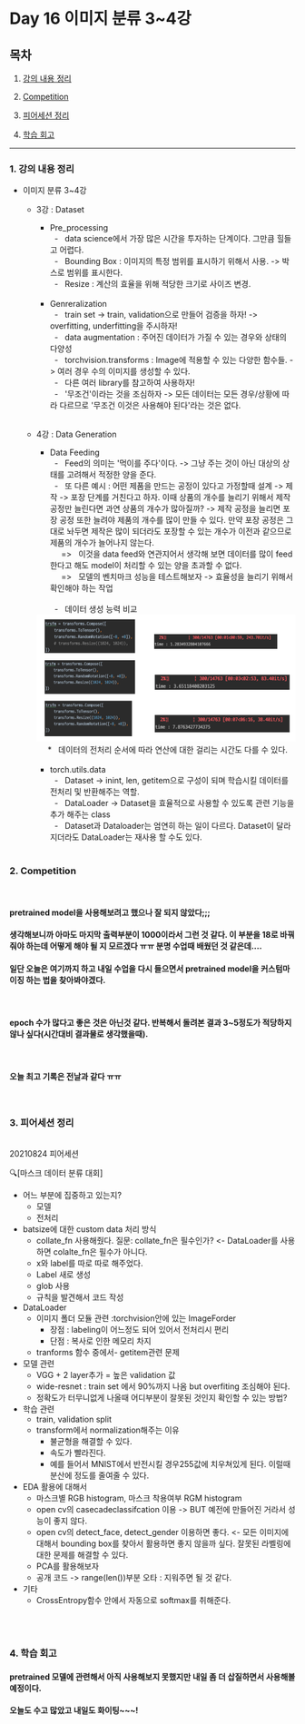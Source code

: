 <!--
구조
*
    *
        * <br>
            &nbsp; - &nbsp; <br>
                &nbsp;&nbsp;&nbsp;&nbsp; ‣ &nbsp; <br>
                    &nbsp;&nbsp;&nbsp;&nbsp;&nbsp;&nbsp;&nbsp;&nbsp; * &nbsp; <br>
-->

# Day 16 이미지 분류 3~4강

## 목차 

1. [강의 내용 정리](#1-강의-내용-정리)

2. [Competition](#2-Competition)

3. [피어세션 정리](#3-피어세션-정리)

<!--4. [흥미있던 질문들](#4-흥미있던-질문들)-->

4. [학습 회고](#4-학습-회고)



----

### 1. 강의 내용 정리

* 이미지 분류 3~4강
    * 3강 : Dataset
        * Pre_processing<br>
        &nbsp; - &nbsp; data science에서 가장 많은 시간을 투자하는 단계이다. 그만큼 힐들고 어렵다.<br>
        &nbsp; - &nbsp; Bounding Box : 이미지의 특정 범위를 표시하기 위해서 사용. -> 박스로 범위를 표시한다.<br>
        &nbsp; - &nbsp; Resize : 계산의 효율을 위해 적당한 크기로 사이즈 변경.<br>
        <br>

        * Genreralization <br>
        &nbsp; - &nbsp;  train set -> train, validation으로 만들어 검증을 하자! -> overfitting, underfitting을 주시하자!<br>
        &nbsp; - &nbsp; data augmentation : 주어진 데이터가 가질 수 있는 경우와 상태의 다양성 <br>
        &nbsp; - &nbsp; torchvision.transforms : Image에 적용할 수 있는 다양한 함수들. -> 여러 경우 수의 이미지를 생성할 수 있다.<br>
        &nbsp; - &nbsp; 다른 여러 library를 참고하여 사용하자!<br>
        &nbsp; - &nbsp; '무조건'이라는 것을 조심하자 -> 모든 데이터는 모든 경우/상황에 따라 다르므로 '무조건 이것은 사용해야 된다'라는 것은 없다.<br>
        <br>

    * 4강 : Data Generation
        * Data Feeding<br>
        &nbsp; - &nbsp; Feed의 의미는 '먹이를 주다'이다. -> 그냥 주는 것이 아닌 대상의 상태를 고려해서 적정한 양을 준다. <br> 
        &nbsp; - &nbsp; 또 다른 예시 : 어떤 제품을 만드는 공정이 있다고 가정할때 설계 -> 제작 -> 포장 단계를 거친다고 하자. 이때 상품의 개수를 늘리기 위해서 제작 공정만 늘린다면 과연 상품의 개수가 많아질까? -> 제작 공정을 늘리면 포장 공정 또한 늘려야 제품의 개수를 많이 만들 수 있다. 만약 포장 공정은 그대로 놔두면 제작은 많이 되더라도 포장할 수 있는 개수가 이전과 같으므로 제품의 개수가 늘어나지 않는다.<br>
        &nbsp;&nbsp;&nbsp;&nbsp; => &nbsp; 이것을 data feed와 연관지어서 생각해 보면 데이터를 많이 feed한다고 해도 model이 처리할 수 있는 양을 초과할 수 없다.<br>
        &nbsp;&nbsp;&nbsp;&nbsp; => &nbsp; 모델의 벤치마크 성능을 테스트해보자 -> 효율성을 늘리기 위해서 확인해야 하는 작업<br><br>
        &nbsp; - &nbsp; 데이터 생성 능력 비교<br>
        <img src='./img/ex_dataset1.png'>
        &nbsp;&nbsp;&nbsp;&nbsp; * &nbsp; 데이터의 전처리 순서에 따라 연산에 대한 걸리는 시간도 다를 수 있다.<br>

        <br>

        * torch.utils.data<br>
        &nbsp; - &nbsp; Dataset -> inint, len, getitem으로 구성이 되며 학습시킬 데이터를 전처리 및 반환해주는 역할.<br>
        &nbsp; - &nbsp; DataLoader -> Dataset을 효율적으로 사용할 수 있도록 관련 기능을 추가 해주는 class <br>
        &nbsp; - &nbsp; Dataset과 Dataloader는 엄연히 하는 일이 다르다. Dataset이 달라지더라도 DataLoader는 재사용 할 수도 있다.<br>

        <br>
    

### 2. Competition
<br>

#### pretrained model을 사용해보려고 했으나 잘 되지 않았다;;;
#### 생각해보니까 아마도 마지막 출력부분이 1000이라서 그런 것 같다. 이 부분을 18로 바꿔줘야 하는데 어떻게 해야 될 지 모르겠다 ㅠㅠ 분명 수업때 배웠던 것 같은데....
#### 일단 오늘은 여기까지 하고 내일 수업을 다시 들으면서 pretrained model을 커스텀마이징 하는 법을 찾아봐야겠다.
<br>

#### epoch 수가 많다고 좋은 것은 아닌것 같다. 반복해서 돌려본 결과 3~5정도가 적당하지 않나 싶다(시간대비 결과물로 생각했을때). 

<br>

#### 오늘 최고 기록은 전날과 같다 ㅠㅠ

<br>

### 3. 피어세션 정리
<br>
20210824 피어세션

🔍[마스크 데이터 분류 대회]

* 어느 부분에 집중하고 있는지?
    * 모델
    * 전처리
* batsize에 대한 custom data 처리 방식
    * collate_fn 사용해줬다. 질문: collate_fn은 필수인가? <- DataLoader를 사용하면 colalte_fn은 필수가 아니다.
    * x와 label를 따로 따로 해주었다.
    * Label 새로 생성
    * glob 사용
    * 규칙을 발견해서 코드 작성
* DataLoader
    * 이미지 폴더 모듈 관련 :torchvision안에 있는 ImageForder 
        * 장점 : labeling이 어느정도 되어 있어서 전처리시 편리
        * 단점 : 복사로 인한 메모리 차지 
    * tranforms 함수 중에서-  getitem관련 문제 
* 모델 관련
    * VGG  + 2 layer추가 = 높은 validation 값
    * wide-resnet : train set 에서 90%까지 나옴 but overfiting 조심해야 된다.
    * 정확도가 터무니없게 나올때 어디부분이 잘못된 것인지 확인할 수 있는 방법?
* 학습 관련
    * train, validation split 
    * transform에서 normalization해주는 이유
        * 불균형을 해결할 수 있다.
        * 속도가 빨라진다. 
        * 예를 들어서 MNIST에서 반전시킬 경우255값에 치우쳐있게 된다. 이럴때 분산에 정도를 줄여줄 수 있다.
* EDA 활용에 대해서
    * 마스크별 RGB histogram,  마스크 착용여부 RGM histogram 
    * open cv의 casecadeclassifcation 이용 -> BUT 예전에 만들어진 거라서 성능이 좋지 않다.
    * open cv의 detect_face, detect_gender 이용하면 좋다. <- 모든 이미지에 대해서 bounding box를 찾아서 활용하면 좋지 않을까 싶다. 잘못된 라벨링에 대한 문제를 해결할 수 있다.
    * PCA를 활용해보자
    * 공개 코드 -> range(len())부분 오타 : 지워주면 될 것 같다.
* 기타
    * CrossEntropy함수 안에서 자동으로 softmax를 취해준다.

<br><br>

### 4. 학습 회고

#### pretrained 모델에 관련해서 아직 사용해보지 못했지만 내일 좀 더 삽질하면서 사용해볼 예정이다.
#### 오늘도 수고 많았고 내일도 화이팅~~~!
